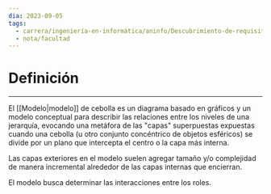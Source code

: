 ```yaml
---
dia: 2023-09-05
tags:
  - carrera/ingeniería-en-informática/aninfo/Descubrimiento-de-requisitos
  - nota/facultad
---
```

# Definición
---
El [[Modelo|modelo]] de cebolla es un diagrama basado en gráficos y un modelo conceptual para describir las relaciones entre los niveles de una jerarquía, evocando una metáfora de las "capas" superpuestas expuestas cuando una cebolla (u otro conjunto concéntrico de objetos esféricos) se divide por un plano que intercepta el centro o la capa más interna. 

Las capas exteriores en el modelo suelen agregar tamaño y/o complejidad de manera incremental alrededor de las capas internas que encierran.

El modelo busca determinar las interacciones entre los roles.

